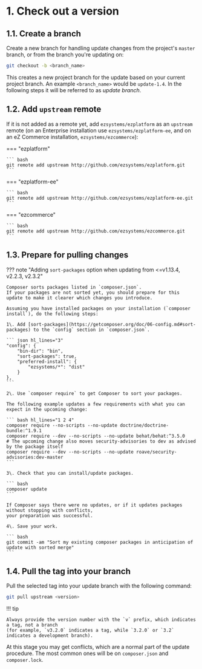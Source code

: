 # 1. Check out a version

## 1.1. Create a branch

Create a new branch for handling update changes from the project's `master` branch, or from the branch you're updating on:

``` bash
git checkout -b <branch_name>
```

This creates a new project branch for the update based on your current project branch.
An example `<branch_name>` would be `update-1.4`.
In the following steps it will be referred to as *update branch*.

## 1.2. Add `upstream` remote

If it is not added as a remote yet, add `ezsystems/ezplatform` as an `upstream` remote
(on an Enterprise installation use `ezsystems/ezplatform-ee`, and on an eZ Commerce installation, `ezsystems/ezcommerce`):

=== "ezplatform"

    ``` bash
    git remote add upstream http://github.com/ezsystems/ezplatform.git
    ```

=== "ezplatform-ee"

    ``` bash
    git remote add upstream http://github.com/ezsystems/ezplatform-ee.git
    ```

=== "ezcommerce"

    ``` bash
    git remote add upstream http://github.com/ezsystems/ezcommerce.git
    ```

## 1.3. Prepare for pulling changes

??? note "Adding `sort-packages` option when updating from <=v1.13.4, v2.2.3, v2.3.2"

    Composer sorts packages listed in `composer.json`.
    If your packages are not sorted yet, you should prepare for this update to make it clearer which changes you introduce.

    Assuming you have installed packages on your installation (`composer install`), do the following steps:

    1\. Add [sort-packages](https://getcomposer.org/doc/06-config.md#sort-packages) to the `config` section in `composer.json`.

    ``` json hl_lines="3"
    "config": {
        "bin-dir": "bin",
        "sort-packages": true,
        "preferred-install": {
            "ezsystems/*": "dist"
        }
    },
    ```

    2\. Use `composer require` to get Composer to sort your packages.

    The following example updates a few requirements with what you can expect in the upcoming change:

    ``` bash hl_lines="1 2 4"
    composer require --no-scripts --no-update doctrine/doctrine-bundle:^1.9.1
    composer require --dev --no-scripts --no-update behat/behat:^3.5.0
    # The upcoming change also moves security-advisories to dev as advised by the package itself
    composer require --dev --no-scripts --no-update roave/security-advisories:dev-master
    ```

    3\. Check that you can install/update packages.

    ``` bash
    composer update
    ```

    If Composer says there were no updates, or if it updates packages without stopping with conflicts,
    your preparation was successful.

    4\. Save your work.

    ``` bash
    git commit -am "Sort my existing composer packages in anticipation of update with sorted merge"
    ```

## 1.4. Pull the tag into your branch

Pull the selected tag into your update branch with the following command:

``` bash
git pull upstream <version>
```

!!! tip

    Always provide the version number with the `v` prefix, which indicates a tag, not a branch
    (for example, `v3.2.0` indicates a tag, while `3.2.0` or `3.2` indicates a development branch).

At this stage you may get conflicts, which are a normal part of the update procedure.
The most common ones will be on `composer.json` and `composer.lock`.
